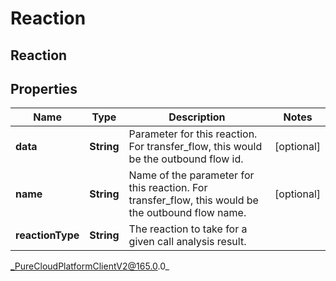 # Reaction

## Reaction

## Properties

|Name | Type | Description | Notes|
|------------ | ------------- | ------------- | -------------|
| **data** | **String** | Parameter for this reaction. For transfer_flow, this would be the outbound flow id. | [optional] |
| **name** | **String** | Name of the parameter for this reaction. For transfer_flow, this would be the outbound flow name. | [optional] |
| **reactionType** | **String** | The reaction to take for a given call analysis result. | |



_PureCloudPlatformClientV2@165.0.0_
